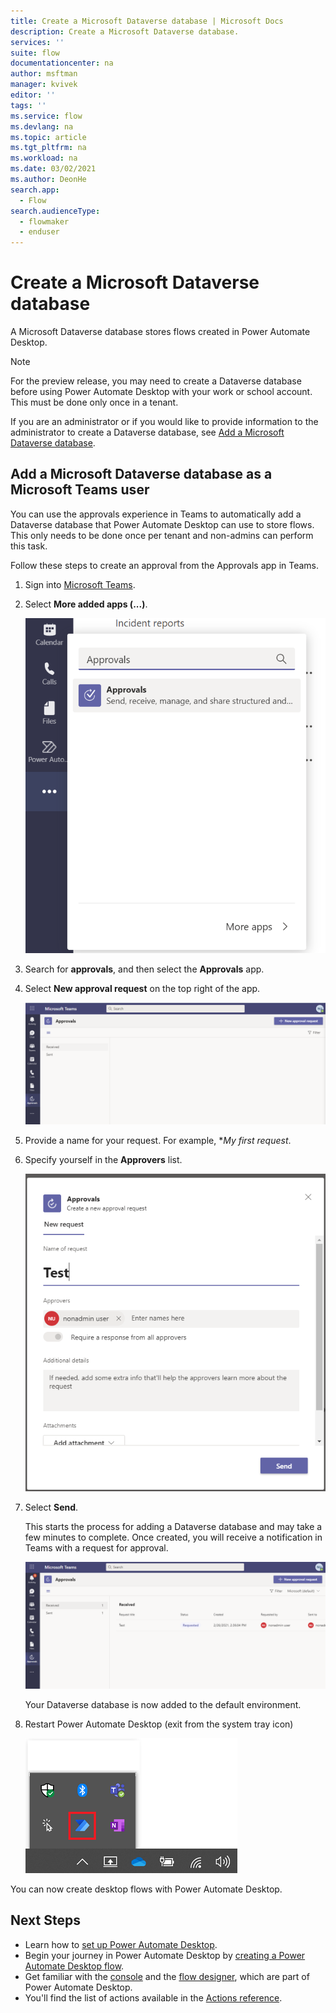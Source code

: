 ```yaml
---
title: Create a Microsoft Dataverse database | Microsoft Docs
description: Create a Microsoft Dataverse database.
services: ''
suite: flow
documentationcenter: na
author: msftman
manager: kvivek
editor: ''
tags: ''
ms.service: flow
ms.devlang: na
ms.topic: article
ms.tgt_pltfrm: na
ms.workload: na
ms.date: 03/02/2021
ms.author: DeonHe
search.app: 
  - Flow 
search.audienceType: 
  - flowmaker
  - enduser
---
```


# Create a Microsoft Dataverse database

A Microsoft Dataverse database stores flows created in Power Automate Desktop.

>[!NOTE]
>For the preview release, you may need to create a Dataverse database before using Power Automate Desktop with your work or school account. This must be done only once in a tenant.

If you are an administrator or if you would like to provide information to the administrator to create a Dataverse database, see [Add a Microsoft Dataverse database](https://docs.microsoft.com/power-platform/admin/create-database).

## Add a Microsoft Dataverse database as a Microsoft Teams user

You can use the approvals experience in Teams to automatically add a Dataverse database that Power Automate Desktop can use to store flows. This only needs to be done once per tenant and non-admins can perform this task.

Follow these steps to create an approval from the Approvals app in Teams.

1. Sign into [Microsoft Teams](https://teams.microsoft.com/).

1. Select **More added apps (...)**.

   ![More added apps](../media/create-database/6e279693dc1346003b348f4ff31bf3a4.png)


1. Search for **approvals**, and then select the **Approvals** app.

1. Select **New approval request** on the top right of the app.

   ![New approval request button](../media/create-database/a2dd6b437dc9bd0e2a7b5a101195e5ec.png)

1. Provide a name for your request.
   For example, **My first request*.

1. Specify yourself in the **Approvers** list.

   ![Name the approval and provide approvers](../media/create-database/2aca0c54c89d3e751c480bd891b691c4.png)

1. Select **Send**.

    This starts the process for adding a Dataverse database and may take a few minutes to complete. Once created, you will receive a notification in Teams with a request for approval.

    ![Request for approval](../media/create-database/16e691bbb9d1d39b5fef66270e45bc58.png)

    Your Dataverse database is now added to the default environment. 

1. Restart Power Automate Desktop (exit from the system tray icon)

    ![Power Automate Desktop system tray](../media/create-database/system-tray.png)

You can now create desktop flows with Power Automate Desktop.

   

## Next Steps

- Learn how to [set up Power Automate Desktop](setup.md).
- Begin your journey in Power Automate Desktop by [creating a Power Automate Desktop flow](create-flow.md). 
- Get familiar with the [console](console.md) and the [flow designer](flow-designer.md), which are part of Power Automate Desktop. 
- You'll find the list of actions available in the [Actions reference](actions-reference.md).
